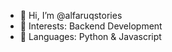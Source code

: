 - 👋 Hi, I’m @alfaruqstories
- 👀 Interests: Backend Development
- 🌱 Languages: Python & Javascript
<!---
alfaruqstories/alfaruqstories is a ✨ special ✨ repository because its `README.md` (this file) appears on your GitHub profile.
You can click the Preview link to take a look at your changes.
--->
